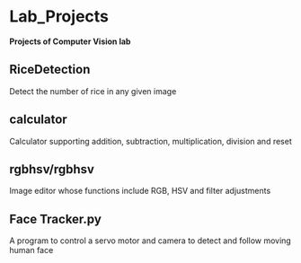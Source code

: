 # Lab_Projects
**Projects of Computer Vision lab**
## RiceDetection
Detect the number of rice in any given image
## calculator
Calculator supporting addition, subtraction, multiplication, division and reset
## rgbhsv/rgbhsv
Image editor whose functions include RGB, HSV and filter adjustments
## Face Tracker.py
A program to control a servo motor and camera to detect and follow moving human face
